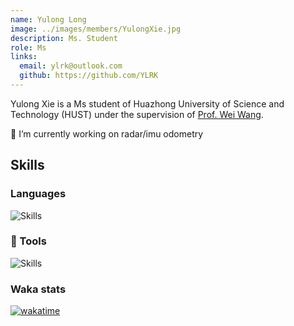 ```yaml
---
name: Yulong Long
image: ../images/members/YulongXie.jpg
description: Ms. Student
role: Ms
links:
  email: ylrk@outlook.com
  github: https://github.com/YLRK
---
```


Yulong Xie is a Ms student of Huazhong University of Science and Technology (HUST) under the supervision of [Prof. Wei Wang](https://eic.hust.edu.cn/professor/wangwei/index.html). 

🔭 I’m currently working on radar/imu odometry


## Skills

### Languages

<img src="https://skillicons.dev/icons?i=c,cpp,python,md,matlab,bash&theme=dark&&perline=10" alt="Skills"/>

### 🧰 Tools

<img src="https://skillicons.dev/icons?i=vscode,pycharm,clion,git,docker,linux,ubuntu,github,pytorch,anaconda,ros,opencv,cmake,vim,neovim,obsidian,nodejs,npm,pnpm,vue&theme=dark&&perline=10" alt="Skills"/>

### Waka stats
[![wakatime](https://wakatime.com/badge/user/ea87d5cd-5095-49cc-9b6e-fab2b2510ef8.svg)](https://wakatime.com/@ea87d5cd-5095-49cc-9b6e-fab2b2510ef8)

